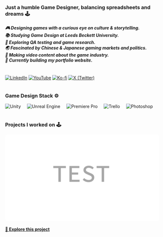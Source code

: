<h3 align="left">Just a humble Game Designer, balancing spreadsheets and dreams 🕹️</h3>

<h5 align="left">
  🎮 Designing games with a curious eye on culture & storytelling.<br>
  📚 Studying Game Design at Leeds Beckett University.<br>
  🧪 Exploring QA testing and game research.<br>
  🌏 Fascinated by Chinese & Japanese gaming markets and politics.<br>
  🎥 Making video content about the game industry.<br>
  🛜 Currently building my portfolio website.
</h5>

<br/>

<!-- SOCIALS -->
<div align="left">
  <a href="https://www.linkedin.com/in/alessandrodeconcilio/" target="_blank" rel="noopener noreferrer"><img src="https://img.shields.io/static/v1?message=LinkedIn&logo=linkedin&label=&color=0077B5&logoColor=white&labelColor=&style=for-the-badge" alt="LinkedIn"/></a>
  <a href="https://www.youtube.com/@Maxhine" target="_blank" rel="noopener noreferrer"><img src="https://img.shields.io/static/v1?message=YouTube&logo=youtube&label=&color=FF0000&logoColor=white&labelColor=&style=for-the-badge" alt="YouTube"/></a>
  <a href="https://ko-fi.com/alessandrodeconcilio" target="_blank" rel="noopener noreferrer"><img src="https://img.shields.io/static/v1?message=Ko-fi&logo=ko-fi&label=&color=F16061&logoColor=white&labelColor=&style=for-the-badge" alt="Ko-fi"/></a>
  <a href="https://x.com/Maxhinee29390" target="_blank" rel="noopener noreferrer"><img src="https://img.shields.io/static/v1?message=X&logo=twitter&label=&color=000000&logoColor=white&labelColor=&style=for-the-badge" alt="X (Twitter)"/></a>
</div>

<br/>

<!-- STACK -->
<h3 align="left">Game Design Stack ⚙️</h3>

<div align="left">
  <img src="https://cdn.simpleicons.org/unity/FFFFFF" height="40" alt="Unity"/>
  <img width="12"/>
  <img src="https://skillicons.dev/icons?i=unreal" height="40" alt="Unreal Engine"/>
  <img width="12"/>
  <img src="https://skillicons.dev/icons?i=pr" height="40" alt="Premiere Pro"/>
  <img width="12"/>
  <img src="https://cdn.simpleicons.org/trello/0052CC" height="40" alt="Trello"/>
  <img width="12"/>
  <img src="https://skillicons.dev/icons?i=ps" height="40" alt="Photoshop"/>
</div>

<br/>

<!-- PROJECTS -->
<h3 align="left">Projects I worked on 🕹️</h3>

<a href="https://destination-link.com" target="_blank" rel="noopener noreferrer"><img src="test.png" alt="Project Banner" width="500" style="border-radius: 8px;"></a>

<p align="left">
  <a href="https://example.com" target="_blank" rel="noopener noreferrer"><strong>🚀 Explore this project</strong></a>
</p>
